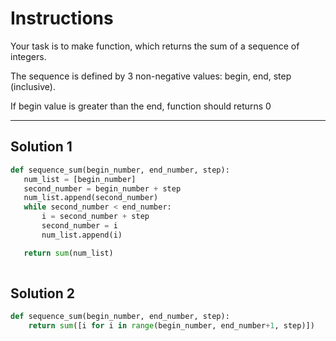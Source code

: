 # Instructions
Your task is to make function, which returns the sum of a sequence of integers.

The sequence is defined by 3 non-negative values: begin, end, step (inclusive).

If begin value is greater than the end, function should returns 0

---
## Solution 1
```python
def sequence_sum(begin_number, end_number, step):
   num_list = [begin_number]
   second_number = begin_number + step
   num_list.append(second_number)
   while second_number < end_number:
       i = second_number + step
       second_number = i
       num_list.append(i)

   return sum(num_list)
   
```

## Solution 2
```python
def sequence_sum(begin_number, end_number, step):
    return sum([i for i in range(begin_number, end_number+1, step)])
```